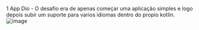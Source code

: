 1 App Dio - O desafio era de apenas começar uma aplicação simples e logo depois subir um suporte para varios idiomas dentro do propio kotlin.
![image](https://github.com/user-attachments/assets/add1290c-7c47-49c0-825d-35511a0cf14f)
